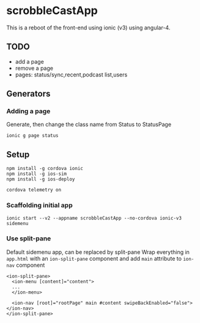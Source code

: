 # scrobbleCastApp
This is a reboot of the front-end using ionic (v3) using angular-4.

## TODO
- add a page
- remove a page
- pages: status/sync,recent,podcast list,users

## Generators

### Adding a page
Generate, then change the class name from Status to StatusPage
```
ionic g page status
```

## Setup
```
npm install -g cordova ionic
npm install -g ios-sim
npm install -g ios-deploy

cordova telemetry on
```

### Scaffolding initial app
```
ionic start --v2 --appname scrobbleCastApp --no-cordova ionic-v3 sidemenu 
```

### Use split-pane
Default sidemenu app, can be replaced by split-pane
Wrap everything in `app.html` with an `ion-split-pane` component and add `main` attribute to `ion-nav` component
```
<ion-split-pane>
  <ion-menu [content]="content">
  ...  
  </ion-menu>

  <ion-nav [root]="rootPage" main #content swipeBackEnabled="false"></ion-nav>
</ion-split-pane>
```
